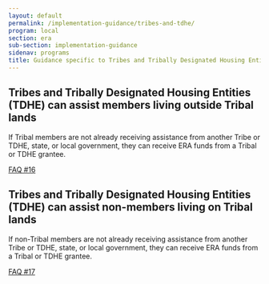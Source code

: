 ```yaml
---
layout: default
permalink: /implementation-guidance/tribes-and-tdhe/
program: local
section: era
sub-section: implementation-guidance
sidenav: programs
title: Guidance specific to Tribes and Tribally Designated Housing Entities (TDHE)
---
```


## Tribes and Tribally Designated Housing Entities (TDHE) can assist members living outside Tribal lands 

If Tribal members are not already receiving assistance from another Tribe or TDHE, state, or local government, they can receive ERA funds from a Tribal or TDHE grantee. 

<a href="{{ site.baseurl }}/implementation-guidance/faqs#16" class="era-guidance__faq-reference"><span class="usa-tag">FAQ #16</span></a>

## Tribes and Tribally Designated Housing Entities (TDHE) can assist non-members living on Tribal lands 

If non-Tribal members are not already receiving assistance from another Tribe or TDHE, state, or local government, they can receive ERA funds from a Tribal or TDHE grantee. 

<a href="{{ site.baseurl }}/implementation-guidance/faqs#17" class="era-guidance__faq-reference"><span class="usa-tag">FAQ #17</span></a>
